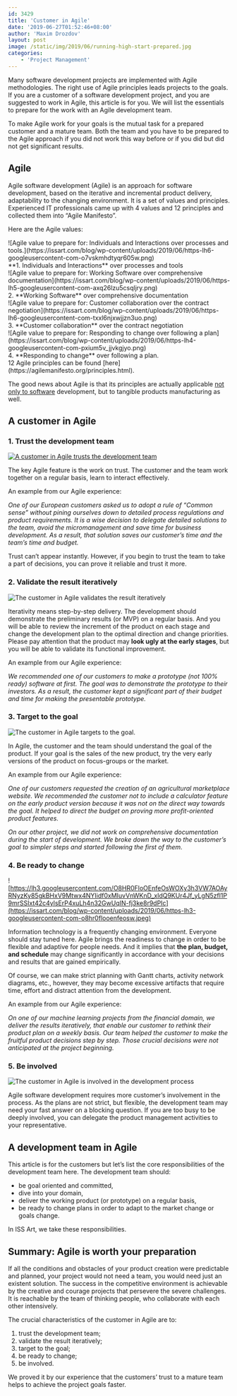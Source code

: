 ```yaml
---
id: 3429
title: 'Customer in Agile'
date: '2019-06-27T01:52:46+08:00'
author: 'Maxim Drozdov'
layout: post
image: /static/img/2019/06/running-high-start-prepared.jpg
categories:
    - 'Project Management'
---
```


Many software development projects are implemented with Agile methodologies. The right use of Agile principles leads projects to the goals. If you are a customer of a software development project, and you are suggested to work in Agile, this article is for you. We will list the essentials to prepare for the work with an Agile development team.

To make Agile work for your goals is the mutual task for a prepared customer and a mature team. Both the team and you have to be prepared to the Agile approach if you did not work this way before or if you did but did not get significant results.

## Agile

Agile software development (Agile) is an approach for software development, based on the iterative and incremental product delivery, adaptability to the changing environment. It is a set of values and principles. Experienced IT professionals came up with 4 values and 12 principles and collected them into “Agile Manifesto”.

Here are the Agile values:

<div class="mks_col "><div class="mks_one_half ">![Agile value to prepare for: Individuals and Interactions over processes and tools.](https://issart.com/blog/wp-content/uploads/2019/06/https-lh6-googleusercontent-com-o7vskmhdtyqr605w.png)</div><div class="mks_one_half ">**1. Individuals and Interactions** over processes and tools</div></div><div class="mks_col "><div class="mks_one_half ">![Agile value to prepare for: Working Software over comprehensive documentation](https://issart.com/blog/wp-content/uploads/2019/06/https-lh5-googleusercontent-com-axq26lzu5csqljry.png)</div><div class="mks_one_half ">2. **Working Software** over comprehensive documentation </div></div><div class="mks_col "><div class="mks_one_half ">![Agile value to prepare for: Customer collaboration over the contract negotiation](https://issart.com/blog/wp-content/uploads/2019/06/https-lh6-googleusercontent-com-txxl6njxwjjzn3uo.png)</div><div class="mks_one_half ">3. **Customer collaboration** over the contract negotiation</div></div><div class="mks_col "><div class="mks_one_half ">![Agile value to prepare for: Responding to change over following a plan](https://issart.com/blog/wp-content/uploads/2019/06/https-lh4-googleusercontent-com-pxium5v_jjvkgjyo.png)</div><div class="mks_one_half ">4. **Responding to change** over following a plan. </div></div>12 Agile principles can be found [here](https://agilemanifesto.org/principles.html).

The good news about Agile is that its principles are actually applicable [not only to software](https://www.tcgen.com/blog/waterfall-or-agile-do-both) development, but to tangible products manufacturing as well.

## A customer in Agile

### 1. Trust the development team

[![A customer in Agile trusts the development team](https://issart.com/blog/wp-content/uploads/2019/06/hands-trust-Agile-preparation-for-customer.jpg)](https://issart.com/blog/wp-content/uploads/2019/06/hands-trust-Agile-preparation-for-customer.jpg)

The key Agile feature is the work on trust. The customer and the team work together on a regular basis, learn to interact effectively.

An example from our Agile experience:

*One of our European customers asked us to adopt a rule of “Common sense” without pining ourselves down to detailed process regulations and product requirements. It is a wise decision to delegate detailed solutions to the team, avoid the micromanagement and save time for business development. As a result, that solution saves our customer’s time and the team’s time and budget.*

Trust can’t appear instantly. However, if you begin to trust the team to take a part of decisions, you can prove it reliable and trust it more.

### 2. Validate the result iteratively

![The customer in Agile validates the result iteratively](https://issart.com/blog/wp-content/uploads/2019/06/https-lh4-googleusercontent-com-98ffvzjasmaq2rvh.jpeg)

Iterativity means step-by-step delivery. The development should demonstrate the preliminary results (or MVP) on a regular basis. And you will be able to review the increment of the product on each stage and change the development plan to the optimal direction and change priorities. Please pay attention that the product may **look ugly at the early stages**, but you will be able to validate its functional improvement.

An example from our Agile experience:

*We recommended one of our customers to make a prototype (not 100% ready) software at first. The goal was to demonstrate the prototype to their investors. As a result, the customer kept a significant part of their budget and time for making the presentable prototype.*

### 3. Target to the goal

![The customer in Agile targets to the goal.](https://issart.com/blog/wp-content/uploads/2019/06/https-lh4-googleusercontent-com-knn5jpo9lssybwad.jpeg)

In Agile, the customer and the team should understand the goal of the product. If your goal is the sales of the new product, try the very early versions of the product on focus-groups or the market.

An example from our Agile experience:

*One of our customers requested the creation of an agricultural marketplace website. We recommended the customer not to include a calculator feature on the early product version because it was not on the direct way towards the goal. It helped to direct the budget on proving more profit-oriented product features.*

*On our other project, we did not work on comprehensive documentation during the start of development. We broke down the way to the customer’s goal to simpler steps and started following the first of them.*

### 4. Be ready to change

![https://lh3.googleusercontent.com/O8HR0FloOEnfeOsWOXy3h3VW7AOAyRNyzKy85gkBHxV9Mtwx4NYIidf0xMIuvVnWKnD_xldQ9KUr4Jf_yLgN5zfl1P9mrSSIxt42c4ylsErP4xuLh4n32GwUqIN-fj3ke8r9dPIc](https://issart.com/blog/wp-content/uploads/2019/06/https-lh3-googleusercontent-com-o8hr0flooenfeosw.jpeg)

Information technology is a frequently changing environment. Everyone should stay tuned here. Agile brings the readiness to change in order to be flexible and adaptive for people needs. And it implies that **the plan, budget, and schedule** may change significantly in accordance with your decisions and results that are gained empirically.

Of course, we can make strict planning with Gantt charts, activity network diagrams, etc., however, they may become excessive artifacts that require time, effort and distract attention from the development.

An example from our Agile experience:

*On one of our machine learning projects from the financial domain, we deliver the results iteratively, that enable our customer to rethink their product plan on a weekly basis. Our team helped the customer to make the fruitful product decisions step by step. Those crucial decisions were not anticipated at the project beginning.*

### 5. Be involved

![The customer in Agile is involved in the development process](https://issart.com/blog/wp-content/uploads/2019/06/https-lh5-googleusercontent-com-nn-xa1fe_cq3ot1z.jpeg)

Agile software development requires more customer’s involvement in the process. As the plans are not strict, but flexible, the development team may need your fast answer on a blocking question. If you are too busy to be deeply involved, you can delegate the product management activities to your representative.

## A development team in Agile

This article is for the customers but let’s list the core responsibilities of the development team here. The development team should:

- be goal oriented and committed,
- dive into your domain,
- deliver the working product (or prototype) on a regular basis,
- be ready to change plans in order to adapt to the market change or goals change.

In ISS Art, we take these responsibilities.

## Summary: Agile is worth your preparation

If all the conditions and obstacles of your product creation were predictable and planned, your project would not need a team, you would need just an existent solution. The success in the competitive environment is achievable by the creative and courage projects that persevere the severe challenges. It is reachable by the team of thinking people, who collaborate with each other intensively.

The crucial characteristics of the customer in Agile are to:

1. trust the development team;
2. validate the result iteratively;
3. target to the goal;
4. be ready to change;
5. be involved.

We proved it by our experience that the customers’ trust to a mature team helps to achieve the project goals faster.
